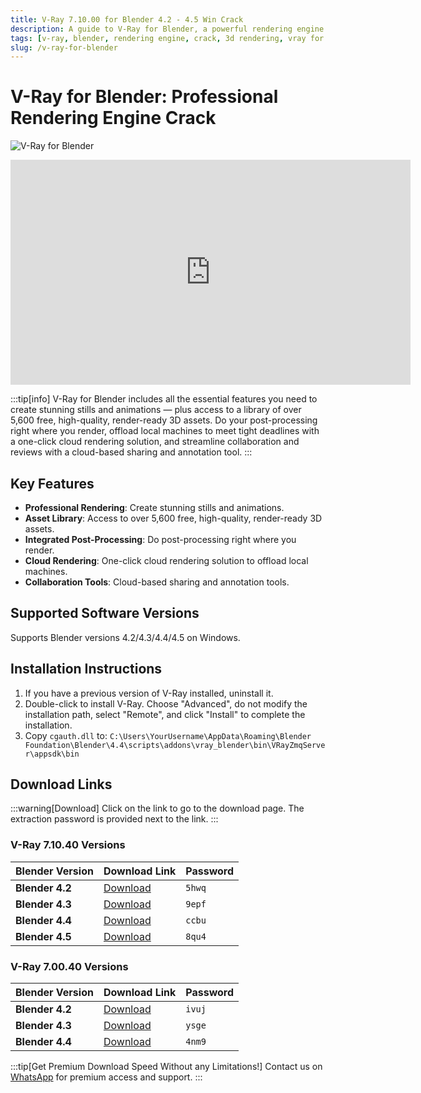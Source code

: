```yaml
---
title: V-Ray 7.10.00 for Blender 4.2 - 4.5 Win Crack
description: A guide to V-Ray for Blender, a powerful rendering engine. Learn about its features, installation steps for Windows, and find download links for various Blender versions.
tags: [v-ray, blender, rendering engine, crack, 3d rendering, vray for blender]
slug: /v-ray-for-blender
---
```


# V-Ray for Blender: Professional Rendering Engine Crack

![V-Ray for Blender](https://www.gfxcamp.com/wp-content/uploads/2025/07/V-Ray-for-Blender.jpg)

<iframe loading="lazy" src="https://player.youku.com/embed/XNjQ4OTM4OTg3Ng==" width="640" height="360" frameborder="0" allowfullscreen="allowfullscreen" data-mce-fragment="1"></iframe>

:::tip[info]
V-Ray for Blender includes all the essential features you need to create stunning stills and animations — plus access to a library of over 5,600 free, high-quality, render-ready 3D assets. Do your post-processing right where you render, offload local machines to meet tight deadlines with a one-click cloud rendering solution, and streamline collaboration and reviews with a cloud-based sharing and annotation tool.
:::

## Key Features

- **Professional Rendering**: Create stunning stills and animations.
- **Asset Library**: Access to over 5,600 free, high-quality, render-ready 3D assets.
- **Integrated Post-Processing**: Do post-processing right where you render.
- **Cloud Rendering**: One-click cloud rendering solution to offload local machines.
- **Collaboration Tools**: Cloud-based sharing and annotation tools.

## Supported Software Versions

Supports Blender versions 4.2/4.3/4.4/4.5 on Windows.

## Installation Instructions

1. If you have a previous version of V-Ray installed, uninstall it.
2. Double-click to install V-Ray. Choose "Advanced", do not modify the installation path, select "Remote", and click "Install" to complete the installation.
3. Copy `cgauth.dll` to:
   `C:\Users\YourUsername\AppData\Roaming\Blender Foundation\Blender\4.4\scripts\addons\vray_blender\bin\VRayZmqServer\appsdk\bin`

## Download Links

:::warning[Download]
Click on the link to go to the download page. The extraction password is provided next to the link.
:::

### V-Ray 7.10.40 Versions

| Blender Version | Download Link                                                              | Password |
| --------------- | -------------------------------------------------------------------------- | -------- |
| **Blender 4.2** | [Download](https://pan.baidu.com/s/1YRcz2X3Eq3B_LxjcP17yPg?pwd=5hwq)        | `5hwq`   |
| **Blender 4.3** | [Download](https://pan.baidu.com/s/1-rAGGhv3fCHSOMdscw7Stg?pwd=9epf)        | `9epf`   |
| **Blender 4.4** | [Download](https://pan.baidu.com/s/1cPFfrr6re5-Nz58LoHhrMA?pwd=ccbu)        | `ccbu`   |
| **Blender 4.5** | [Download](https://pan.baidu.com/s/1_DP6OCeEmQSYi2kKERN-SQ?pwd=8qu4)        | `8qu4`   |

### V-Ray 7.00.40 Versions

| Blender Version | Download Link                                                              | Password |
| --------------- | -------------------------------------------------------------------------- | -------- |
| **Blender 4.2** | [Download](https://pan.baidu.com/s/124i-STC2lmxbVQkvuU_vPw?pwd=ivuj)        | `ivuj`   |
| **Blender 4.3** | [Download](https://pan.baidu.com/s/1psz6DjD_Cvz0kqjNcYPnRw?pwd=ysge)        | `ysge`   |
| **Blender 4.4** | [Download](https://pan.baidu.com/s/17shIBaGtex_zBFi2R52s_g?pwd=4nm9)        | `4nm9`   |

:::tip[Get Premium Download Speed Without any Limitations!]
Contact us on [WhatsApp](https://wa.me/+8613237610083) for premium  access and support.
:::
